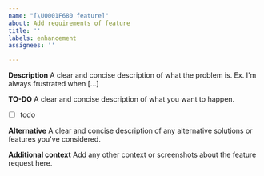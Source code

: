 ```yaml
---
name: "[\U0001F680 feature]"
about: Add requirements of feature
title: ''
labels: enhancement
assignees: ''

---
```


**Description**
A clear and concise description of what the problem is. Ex. I'm always frustrated when [...]

**TO-DO**
A clear and concise description of what you want to happen.
- [ ] todo

**Alternative**
A clear and concise description of any alternative solutions or features you've considered.

**Additional context**
Add any other context or screenshots about the feature request here.
